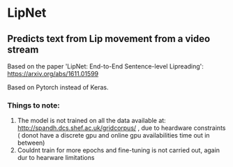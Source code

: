 # LipNet
## Predicts text from Lip movement from a video stream

Based on the paper 'LipNet: End-to-End Sentence-level Lipreading': https://arxiv.org/abs/1611.01599

Based on Pytorch instead of Keras. 

### Things to note:
1) The model is not trained on all the data available at: http://spandh.dcs.shef.ac.uk/gridcorpus/ , due to heardware constraints ( donot have a discrete gpu and online gpu availabilities time out in between)
2) Couldnt train for more epochs and fine-tuning is not carried out, again dur to hearware limitations 


